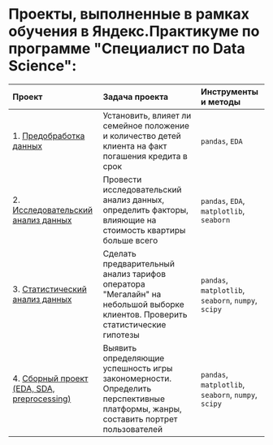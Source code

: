 # Проекты, выполненные в рамках обучения в Яндекс.Практикуме по программе "Специалист по Data Science":

| Проект                          | Задача проекта                                                 | Инструменты и методы|
|:------------------------------|:-------------------------------------------------------------|:--------|
| 1. [Предобработка данных](https://github.com/daniliur/yandex-prakticum-ds/tree/main/01.%20Исследование%20надёжности%20заёмщиков)| Установить, влияет ли семейное положение и количество детей клиента на факт погашения кредита в срок| `pandas`, `EDA`|
| 2. [Исследовательский анализ данных](https://github.com/daniliur/yandex-prakticum-ds/tree/main/02.%20Исследование%20объявлений%20о%20продаже%20квартир)| Провести исследовательский анализ данных, определить факторы, влияющие на стоимость квартиры больше всего| `pandas`, `EDA`, `matplotlib`, `seaborn`|
| 3. [Статистический анализ данных](https://github.com/daniliur/yandex-prakticum-ds/tree/main/03.%20Анализ%20поведения%20клиентов%20мобильного%20оператора)| Cделать предварительный анализ тарифов оператора "Мегалайн" на небольшой выборке клиентов. Проверить статистические гипотезы| `pandas`, `matplotlib`, `seaborn`, `numpy`, `scipy`|
| 4. [Сборный проект (EDA, SDA, preprocessing)](https://github.com/daniliur/yandex-prakticum-ds/tree/main/04.%20Анализ%20рынка%20видеоигр)| Выявить определяющие успешность игры закономерности. Определить перспективные платформы, жанры, составить портрет пользователей| `pandas`, `matplotlib`, `seaborn`, `numpy`, `scipy`|